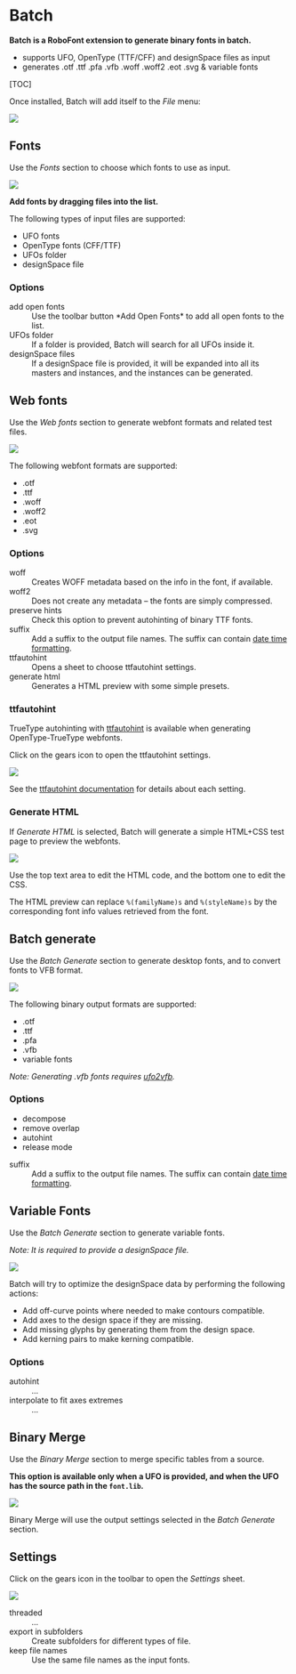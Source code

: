 Batch
=====

**Batch is a RoboFont extension to generate binary fonts in batch.**

- supports UFO, OpenType (TTF/CFF) and designSpace files as input
- generates .otf .ttf .pfa .vfb .woff .woff2 .eot .svg & variable fonts

[TOC]

Once installed, Batch will add itself to the *File* menu:

![](imgs/batch-menu.png)


Fonts
-----

Use the *Fonts* section to choose which fonts to use as input.

![](imgs/fonts.png)

**Add fonts by dragging files into the list.**

The following types of input files are supported:

- UFO fonts
- OpenType fonts (CFF/TTF)
- UFOs folder
- designSpace file

### Options

<dl>
  <dt>add open fonts</dt>
  <dd>Use the toolbar button *Add Open Fonts* to add all open fonts to the list.</dd>
  <dt>UFOs folder</dt>
  <dd>If a folder is provided, Batch will search for all UFOs inside it.</dd>
  <dt>designSpace files</dt>
  <dd>If a designSpace file is provided, it will be expanded into all its masters and instances, and the instances can be generated.</dd>
</dl>


Web fonts
---------

Use the *Web fonts* section to generate webfont formats and related test files.

![](imgs/web-fonts.png)

The following webfont formats are supported:

- .otf
- .ttf
- .woff
- .woff2
- .eot
- .svg

### Options

<dl>
  <dt>woff</dt>
  <dd>Creates WOFF metadata based on the info in the font, if available.</dd>
  <dt>woff2</dt>
  <dd>Does not create any metadata – the fonts are simply compressed.</dd>
  <dt>preserve hints</dt>
  <dd>Check this option to prevent autohinting of binary TTF fonts.</dd>
  <dt>suffix</dt>
  <dd>Add a suffix to the output file names. The suffix can contain <a href='http://docs.python.org/2/library/time.html#time.strftime'>date time formatting</a>.</dd>
  <dt>ttfautohint</dt>
  <dd>Opens a sheet to choose ttfautohint settings.</dd>
  <dt>generate html</dt>
  <dd>Generates a HTML preview with some simple presets.</dd>
</dl>

### ttfautohint

TrueType autohinting with [ttfautohint] is available when generating OpenType-TrueType webfonts.

Click on the gears icon to open the ttfautohint settings.

![](imgs/ttfautohint.png)

See the [ttfautohint documentation] for details about each setting.

[ttfautohint]: http://www.freetype.org/ttfautohint/
[ttfautohint documentation]: https://www.freetype.org/ttfautohint/doc/ttfautohint.html

### Generate HTML

If *Generate HTML*  is selected, Batch will generate a simple HTML+CSS test page to preview the webfonts.

![](imgs/html-preview.png)

Use the top text area to edit the HTML code, and the bottom one to edit the CSS.

The HTML preview can replace `%(familyName)s` and `%(styleName)s` by the corresponding font info values retrieved from the font.


Batch generate
--------------

Use the *Batch Generate* section to generate desktop fonts, and to convert fonts to VFB format.

![](imgs/batch-generate.png)

The following binary output formats are supported:

- .otf
- .ttf
- .pfa
- .vfb
- variable fonts

*Note: Generating .vfb fonts requires [ufo2vfb].*

[ufo2vfb]: http://blog.fontlab.com/font-utility/vfb2ufo/

### Options

* decompose
* remove overlap
* autohint
* release mode

<dl>
  <dt>suffix</dt>
  <dd>Add a suffix to the output file names. The suffix can contain <a href='http://docs.python.org/2/library/time.html#time.strftime'>date time formatting</a>.</dd>
</dl>


Variable Fonts
--------------

Use the *Batch Generate* section to generate variable fonts.

*Note: It is required to provide a designSpace file.*

![](imgs/variable-fonts.png)

Batch will try to optimize the designSpace data by performing the following actions:

* Add off-curve points where needed to make contours compatible.
* Add axes to the design space if they are missing.
* Add missing glyphs by generating them from the design space.
* Add kerning pairs to make kerning compatible.

### Options

<dl>
  <dt>autohint</dt>
  <dd>...</dd>
  <dt>interpolate to fit axes extremes</dt>
  <dd>...</dd>
</dl>


Binary Merge
------------

Use the *Binary Merge* section to merge specific tables from a source.

**This option is available only when a UFO is provided, and when the UFO has the source path in the `font.lib`.**

![](imgs/binary-merge.png)

Binary Merge will use the output settings selected in the *Batch Generate* section.


Settings
--------

Click on the gears icon in the toolbar to open the *Settings* sheet.

![](imgs/settings.png)

<dl>
  <dt>threaded</dt>
  <dd>...</dd>
  <dt>export in subfolders</dt>
  <dd>Create subfolders for different types of file.</dd>
  <dt>keep file names</dt>
  <dd>Use the same file names as the input fonts.</dd>
</dl>
